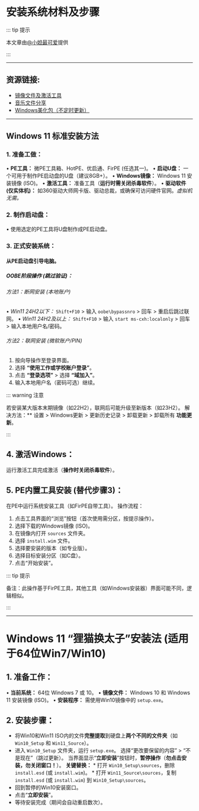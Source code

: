 # 安装系统材料及步骤

::: tip 提示

本文章由[@小妲最可爱](https://space.bilibili.com/1978638720)提供

:::

---

## 资源链接:

*   [镜像文件及激活工具](https://www.123684.com/s/Gz5WTd-QEN23)
*   [音乐文件分享](https://www.123684.com/s/Gz5WTd-EEN23)
*   [Windows美化包（不定时更新）](https://www.123684.com/s/Gz5WTd-EEN23)

---

## Windows 11 标准安装方法

### 1. 准备工做：
 •   **PE工具：** 微PE工具箱、HotPE、优启通、FirPE (任选其一)。
 •   **启动U盘：** 一个可用于制作PE启动盘的U盘（建议8GB+）。
 •   **Windows镜像：** Windows 11 安装镜像 (ISO)。
 •   **激活工具：** 准备工具（**运行时需关闭杀毒软件**）。
 •   **驱动软件 (仅实体机)：** 如360驱动大师网卡版、驱动总裁，或确保可访问硬件官网。*虚拟机无需。*

### 2. 制作启动盘：
 •   使用选定的PE工具将U盘制作成PE启动盘。

### 3. 正式安装系统：
#### 从PE启动盘引导电脑。
##### OOBE阶段操作 (跳过验证)：
###### 方法1：断网安装 (本地账户)
 •   *Win11 24H2以下：* `Shift+F10` > 输入 `oobe\bypassnro` > 回车 > 重启后跳过联网。
 •   *Win11 24H2及以上：* `Shift+F10` > 输入 `start ms-cxh:localonly` > 回车 > 输入本地用户名/密码。
###### 方法2：联网安装 (微软账户/PIN)
1. 按向导操作至登录界面。
2. 选择 **“使用工作或学校账户登录”**。
3. 点击 **“登录选项”** > 选择 **“域加入”**。
4. 输入本地用户名（密码可选）继续。

::: warning 注意 

若安装某大版本末期镜像（如22H2），联网后可能升级至新版本（如23H2）。
解决方法：** 设置 > Windows更新 > 更新历史记录 > 卸载更新 > 卸载所有 **功能更新**。

:::

## 4. 激活Windows：
运行激活工具完成激活（**操作时关闭杀毒软件**）。
## 5. PE内置工具安装 (替代步骤3)：
在PE中运行系统安装工具（如FirPE自带工具）。
操作流程：
1. 点击工具界面的“浏览”按钮（首次使用需分区，按提示操作）。
2. 选择下载的Windows镜像 (ISO)。
3. 在镜像内打开 `sources` 文件夹。
4. 选择 `install.wim` 文件。
5. 选择要安装的版本（如专业版）。
6. 选择目标安装分区（如C盘）。
7. 点击“开始安装”。
   
::: tip 提示
   
备注：此操作基于FirPE工具，其他工具（如Windows安装器）界面可能不同，逻辑相似。

::: 

---

# Windows 11 “狸猫换太子”安装法 (适用于64位Win7/Win10) 
## 1. 准备工作：
 •   **当前系统：** 64位 Windows 7 或 10。
 •   **镜像文件：** Windows 10 和 Windows 11 安装镜像 (ISO)。
 •   **安装程序：** 需使用Win10镜像中的 `setup.exe`。

## 2. 安装步骤：
* 将Win10和Win11 ISO内的文件**完整提取**到硬盘上**两个不同的文件夹**（如 `Win10_Setup` 和 `Win11_Source`）。
* 进入 `Win10_Setup` 文件夹，运行 `setup.exe`。
    选择“更改要保留的内容” > “不是现在”（跳过更新）。
    当界面显示“**立即安装**”按钮时，**暂停操作**（**勿点击安装，勿关闭窗口！**）。
    **关键替换：**
      *   打开 `Win10_Setup\sources`，删除 `install.esd` (或 `install.wim`)。
      *   打开 `Win11_Source\sources`，复制 `install.esd` (或 `install.wim`) 到 `Win10_Setup\sources`。
* 回到暂停的Win10安装窗口。
* 点击“**立即安装**”。
* 等待安装完成（期间会自动重启数次）。

